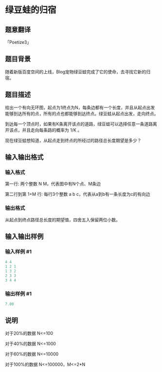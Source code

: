 # 绿豆蛙的归宿

## 题意翻译

「Poetize3」

## 题目背景

随着新版百度空间的上线，Blog宠物绿豆蛙完成了它的使命，去寻找它新的归宿。

## 题目描述

给出一个有向无环图，起点为1终点为N，每条边都有一个长度，并且从起点出发能够到达所有的点，所有的点也都能够到达终点。绿豆蛙从起点出发，走向终点。

到达每一个顶点时，如果有K条离开该点的道路，绿豆蛙可以选择任意一条道路离开该点，并且走向每条路的概率为 1/K 。

现在绿豆蛙想知道，从起点走到终点的所经过的路径总长度期望是多少？

## 输入输出格式

### 输入格式

第一行: 两个整数 N M，代表图中有N个点、M条边

第二行到第 1+M 行: 每行3个整数 a b c，代表从a到b有一条长度为c的有向边

### 输出格式

从起点到终点路径总长度的期望值，四舍五入保留两位小数。

## 输入输出样例

### 输入样例 #1

```cpp
4 4 
1 2 1 
1 3 2 
2 3 3 
3 4 4
```


### 输出样例 #1

```cpp
7.00
```


## 说明

对于20%的数据 N<=100

对于40%的数据 N<=1000

对于60%的数据 N<=10000

对于100%的数据 N<=100000，M<=2*N

